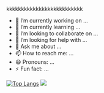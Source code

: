 kkkkkkkkkkkkkkkkkkkkkkkkkk
- 🔭 I’m currently working on ...
- 🌱 I’m currently learning ...
- 👯 I’m looking to collaborate on ...
- 🤔 I’m looking for help with ...
- 💬 Ask me about ...
- 📫 How to reach me: ...
- 😄 Pronouns: ...
- ⚡ Fun fact: ...

[![Top Langs](https://github-readme-stats.vercel.app/api/top-langs?username=cindykanashiro&theme=dark&card_width=100px)](https://github.com/cindykanashiro/github-readme-stats)
<picture>
<source
  srcset="https://github-readme-stats.vercel.app/api?username=cindykanashiro&show_icons=true&theme=dark&card_width=100px"
  media="(prefers-color-scheme: dark)"
/>
<source
  srcset="https://github-readme-stats.vercel.app/api?username=cindykanashiro&show_icons=true&theme=dark&card_width=100px"
  media="(prefers-color-scheme: light), (prefers-color-scheme: no-preference)"
/>
<img src="https://github-readme-stats.vercel.app/api?username=cindykanashiro&show_icons=true&theme=dark&card_width=100px" />
</picture>

